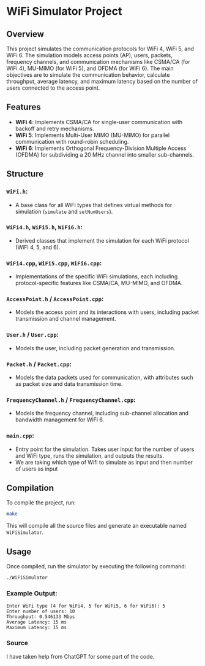 
# WiFi Simulator Project

## Overview

This project simulates the communication protocols for WiFi 4, WiFi 5, and WiFi 6. The simulation models access points (AP), users, packets, frequency channels, and communication mechanisms like CSMA/CA (for WiFi 4), MU-MIMO (for WiFi 5), and OFDMA (for WiFi 6). The main objectives are to simulate the communication behavior, calculate throughput, average latency, and maximum latency based on the number of users connected to the access point.

## Features

- **WiFi 4**: Implements CSMA/CA for single-user communication with backoff and retry mechanisms.
- **WiFi 5**: Implements Multi-User MIMO (MU-MIMO) for parallel communication with round-robin scheduling.
- **WiFi 6**: Implements Orthogonal Frequency-Division Multiple Access (OFDMA) for subdividing a 20 MHz channel into smaller sub-channels.
  
## Structure

### `WiFi.h`:
- A base class for all WiFi types that defines virtual methods for simulation (`simulate` and `setNumUsers`).
  
### `WiFi4.h`, `WiFi5.h`, `WiFi6.h`:
- Derived classes that implement the simulation for each WiFi protocol (WiFi 4, 5, and 6).
  
### `WiFi4.cpp`, `WiFi5.cpp`, `WiFi6.cpp`:
- Implementations of the specific WiFi simulations, each including protocol-specific features like CSMA/CA, MU-MIMO, and OFDMA.

### `AccessPoint.h` / `AccessPoint.cpp`:
- Models the access point and its interactions with users, including packet transmission and channel management.

### `User.h` / `User.cpp`:
- Models the user, including packet generation and transmission.

### `Packet.h` / `Packet.cpp`:
- Models the data packets used for communication, with attributes such as packet size and data transmission time.

### `FrequencyChannel.h` / `FrequencyChannel.cpp`:
- Models the frequency channel, including sub-channel allocation and bandwidth management for WiFi 6.

### `main.cpp`:
- Entry point for the simulation. Takes user input for the number of users and WiFi type, runs the simulation, and outputs the results.
- We are taking which type of Wifi to simulate as input and then number of users as input

## Compilation

To compile the project, run:

```bash
make
```

This will compile all the source files and generate an executable named `WiFiSimulator`.

## Usage

Once compiled, run the simulator by executing the following command:

```bash
./WiFiSimulator
```

### Example Output:
```
Enter WiFi type (4 for WiFi4, 5 for WiFi5, 6 for WiFi6): 5
Enter number of users: 10
Throughput: 0.546133 Mbps
Average Latency: 15 ms
Maximum Latency: 15 ms
```
### Source

I have taken help from ChatGPT for some part of the code.